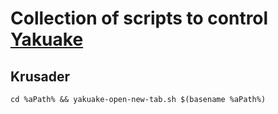 # Collection of scripts to control [Yakuake](https://kde.org/applications/en/system/org.kde.yakuake)

## Krusader

```
cd %aPath% && yakuake-open-new-tab.sh $(basename %aPath%)
```
